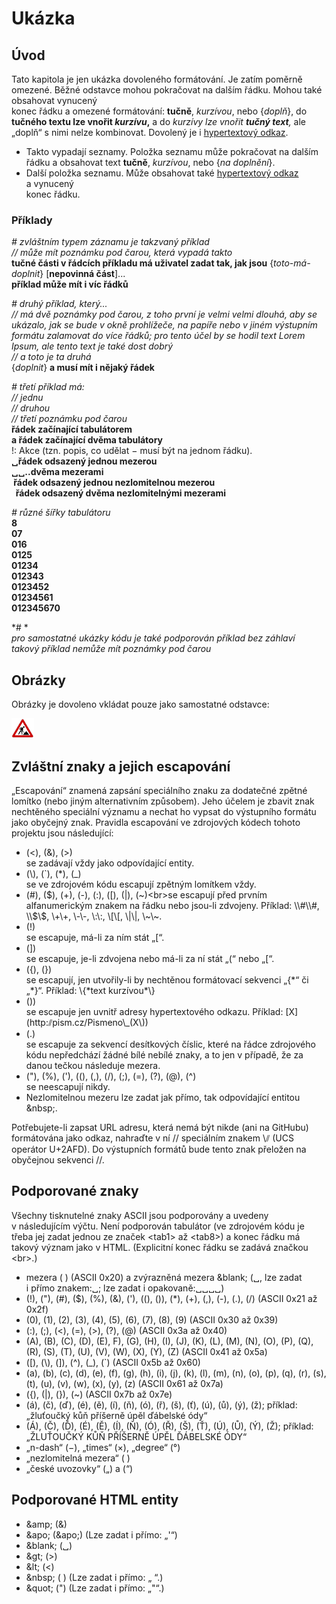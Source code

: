 <!--

Linux Kniha kouzel, kapitola Ukázka
Copyright (c) 2019 Singularis <singularis@volny.cz>

Toto dílo je dílem svobodné kultury; můžete ho šířit a modifikovat pod
podmínkami licence Creative Commons Attribution-ShareAlike 4.0 International
vydané neziskovou organizací Creative Commons. Text licence je přiložený
k tomuto projektu nebo ho můžete najít na webové adrese:

https://creativecommons.org/licenses/by-sa/4.0/

-->

# Ukázka

## Úvod
Tato kapitola je jen ukázka dovoleného formátování. Je zatím poměrně omezené.
Běžné odstavce mohou pokračovat na dalším řádku.
Mohou také obsahovat vynucený<br>konec řádku a omezené formátování:
**tučně**, *kurzívou*, nebo {*doplň*}, do **tučného textu lze vnořit *kurzívu*,**
a do *kurzívy lze vnořit **tučný text**,* ale „doplň“ s nimi nelze kombinovat.
Dovolený je i [hypertextový odkaz](http://www.seznam.cz/).

* Takto vypadají seznamy.
Položka seznamu může pokračovat na dalším řádku a obsahovat text **tučně**, *kurzívou*, nebo {*na doplnění*}.
* Další položka seznamu. Může obsahovat také [hypertextový odkaz](http://www.seznam.cz/) a vynucený<br>konec řádku.

### Příklady

*# zvláštním typem záznamu je takzvaný příklad*<br>
*// může mít poznámku pod čarou, která vypadá takto*<br>
**tučné části v řádcích příkladu má uživatel zadat tak, jak jsou** {*toto-má-doplnit*} [**nepovinná část**]...<br>
**příklad může mít i víc řádků**

*# druhý příklad, který...*<br>
*// má dvě poznámky pod čarou, z toho první je velmi velmi dlouhá, aby se ukázalo, jak se bude v okně prohlížeče, na papíře nebo v jiném výstupním formátu zalamovat do více řádků; pro tento účel by se hodil text Lorem Ipsum, ale tento text je také dost dobrý*<br>
*// a toto je ta druhá*<br>
{*doplnit*} **a musí mít i nějaký řádek**

*# třetí příklad má:*<br>
*// jednu*<br>
*// druhou*<br>
*// třetí poznámku pod čarou*<br>
**<tab>řádek začínající tabulátorem**<br>
**<tab8><tab8>a řádek začínající dvěma tabulátory**<br>
!: Akce (tzn. popis, co udělat − musí být na jednom řádku).<br>
**&blank;řádek odsazený jednou mezerou**<br>
**&blank;&blank;..dvěma mezerami**<br>
**&nbsp;řádek odsazený jednou nezlomitelnou mezerou**<br>
**&nbsp;&nbsp;řádek odsazený dvěma nezlomitelnými mezerami**
<!--
Poznámka: ve Firefoxu se nezlomitelné mezery zkopírují do schránky jako obyčejné mezery.
-->

*# různé šířky tabulátoru*<br>
**<tab8>8**<br>
**0<tab7>7**<br>
**01<tab6>6**<br>
**012<tab5>5**<br>
**0123<tab4>4**<br>
**01234<tab3>3**<br>
**012345<tab2>2**<br>
**0123456<tab1>1**<br>
**012345670**

*# *<br>
*pro samostatné ukázky kódu je také podporován příklad bez záhlaví*<br>
*takový příklad nemůže mít poznámky pod čarou*

## Obrázky

Obrázky je dovoleno vkládat pouze jako samostatné odstavce:

![alternativní text](../obrazky/ve-vystavbe.png)

## Zvláštní znaky a jejich escapování

„Escapování“ znamená zapsání speciálního znaku za dodatečné zpětné lomítko
(nebo jiným alternativním způsobem). Jeho účelem je zbavit znak nechtěného
speciální významu a nechat ho vypsat do výstupního formátu jako obyčejný znak.
Pravidla escapování ve zdrojových kódech tohoto projektu jsou následující:

* (&lt;), (&amp;), (&gt;)<br>se zadávají vždy jako odpovídající entity.
* (\\), (\`), (\*), (\_)<br>se ve zdrojovém kódu escapují zpětným lomítkem vždy.
* (\#), ($), (+), (-), (:), ([), (|), (~)<br>se escapují před prvním alfanumerickým znakem na řádku nebo jsou-li zdvojeny. Příklad: \\#\\#, \\$\\$, \\+\\+, \\-\\-, \\:\\:, \\[\\[, \\|\\|, \\~\\~.
* (!)<br>se escapuje, má-li za ním stát „[“.
* (])<br>se escapuje, je-li zdvojena nebo má-li za ní stát „(“ nebo „[“.
* ({), (})<br>se escapují, jen utvořily-li by nechtěnou formátovací sekvenci „\{\*“ či „\*\}“. Příklad: \\\{\*text kurzívou\*\\}
* ())<br>se escapuje jen uvnitř adresy hypertextového odkazu. Příklad: [X\](http:⫽pism.cz/Pismeno\\\_(X\\))
* (.)<br>se escapuje za sekvencí desítkových číslic, které na řádce zdrojového kódu nepředchází žádné bílé nebílé znaky, a to jen v případě, že za danou tečkou následuje mezera.
* ("), (%), ('), ((), (,), (/), (;), (=), (?), (@), (^)<br>se neescapují nikdy.
* Nezlomitelnou mezeru lze zadat jak přímo, tak odpovídající entitou &amp;nbsp;.

Potřebujete-li zapsat URL adresu, která nemá být nikde (ani na GitHubu) formátována jako odkaz,
nahraďte v ní // speciálním znakem \⫽ (UCS operátor U+2AFD). Do výstupních formátů bude tento
znak přeložen na obyčejnou sekvenci //.

<!--
Unicode Character 'DOUBLE SOLIDUS OPERATOR' (U+2AFD)
https://www.fileformat.info/info/unicode/char/2afd/index.htm
-->

## Podporované znaky

Všechny tisknutelné znaky ASCII jsou podporovány a uvedeny v následujícím výčtu. Není podporován tabulátor
(ve zdrojovém kódu je třeba jej zadat jednou ze značek &lt;tab1&gt; až &lt;tab8&gt;) a konec řádku má takový význam jako v HTML.
(Explicitní konec řádku se zadává značkou &lt;br&gt;.)

* mezera ( ) (ASCII 0x20) a zvýrazněná mezera &amp;blank; (&blank;, lze zadat i přímo znakem:␣; lze zadat i opakovaně:␣␣␣␣)
* (!), ("), (\#), (\$), (%), (&amp;), ('), ((), ()), (\*), (\+), (,), (\-), (.), (/) (ASCII 0x21 až 0x2f)
* (0), (1), (2), (3), (4), (5), (6), (7), (8), (9) (ASCII 0x30 až 0x39)
* (\:), (;), (&lt;), (=), (&gt;), (?), (@) (ASCII 0x3a až 0x40)
* (A), (B), (C), (D), (E), F), (G), (H), (I), (J), (K), (L), (M), (N), (O), (P), (Q), (R), (S), (T), (U), (V), (W), (X), (Y), (Z) (ASCII 0x41 až 0x5a)
* ([), (\\), (]), (^), (\_), (\`) (ASCII 0x5b až 0x60)
* (a), (b), (c), (d), (e), (f), (g), (h), (i), (j), (k), (l), (m), (n), (o), (p), (q), (r), (s), (t), (u), (v), (w), (x), (y), (z) (ASCII 0x61 až 0x7a)
* ({), (|), (}), (~) (ASCII 0x7b až 0x7e)
* (á), (č), (ď), (é), (ě), (í), (ň), (ó), (ř), (š), (ť), (ú), (ů), (ý), (ž); příklad: „žluťoučký kůň příšerně úpěl ďábelské ódy“
* (Á), (Č), (Ď), (É), (Ě), (Í), (Ň), (Ó), (Ř), (Š), (Ť), (Ú), (Ů), (Ý), (Ž); příklad: „ŽLUŤOUČKÝ KŮŇ PŘÍŠERNĚ ÚPĚL ĎÁBELSKÉ ÓDY“
* „n-dash“ (−), „times“ (×), „degree“ (°)
* „nezlomitelná mezera“ (&nbsp;)
* „české uvozovky“ („) a (“)

## Podporované HTML entity

* &amp;amp; (&amp;)
* &amp;apo; (&apo;) (Lze zadat i přímo: „'“)
* &amp;blank; (&blank;)
* &amp;gt; (&gt;)
* &amp;lt; (&lt;)
* &amp;nbsp; (&nbsp;) (Lze zadat i přímo: „ “.)
* &amp;quot; (&quot;) (Lze zadat i přímo: „"“.)
